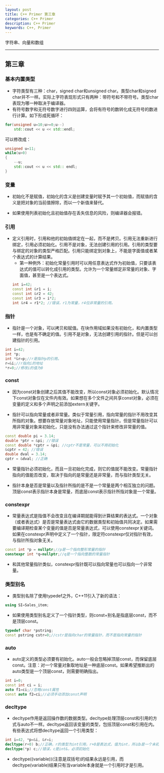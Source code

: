 ```yaml
---
layout: post
title: C++ Primer 第三章
categories: C++ Primer
description: C++ Primer
keywords: C++, Primer
---
```


字符串、向量和数组

---

## 第三章

### 基本内置类型

- 字符类型有三种：char，signed char和unsigned char。类型char和signed char并不一样。实际上字符表现形式只有两种：带符号和不带符号。类型char表现为哪一种取决于编译器。
- 有符号数字和无符号数字进行四则运算，会将有符号的数转化成无符号的数进行计算。如下形成死循环：
```c++
for(unsigned u=10;u>=0;u--)
    std::cout << u << std::endl;
```
可以修改成：
```c++
unsigned u=11;
while(u>0)
{
    --u;
    std::cout << u << std:: endl;
}
```

### 变量

- 初始化不是赋值，初始化的含义是创建变量时赋予其一个初始值，而赋值的含义是把对象的当前值擦除，而以一个新值来替代。

- 如果使用列表初始化且初始值存在丢失信息的风险，则编译器会报错。

### 引用
- 定义引用时，引用和他的初始值绑定在一起，而不是拷贝。引用无法重新进行绑定，引用必须初始化。引用不是对象，无法创建引用的引用。引用的类型要与绑定的对象的类型严格匹配。引用只能绑定到对象上，不能是字面值或者某个表达式的计算结果。
   - 第一种例外：初始化常量引用时可以用任意表达式作为初始值，只要该表达式的值可以转化成引用的类型。允许为一个常量绑定非常量的对象、字面值，甚至是一个表达式。
   ```c++
   int i=42;
   const int &r1 = i;
   const int &r2 = 42;
   const int &r3 = i*2;
   int &r4 = r1*2; //错误，r1为常量，r4位非常量的引用。
   ```

### 指针

- 指针是一个对象，可以拷贝和赋值。在块作用域如果没有初始化，和内置类型一样，也是有不确定的值。引用不是对象，无法创建引用的指针。但是可以创建指针的引用。
```c++
int i=42;
int *p;
int *&r=p;//r是指针p的引用。
r=&i;//r指向i的地址
*r=0;//修改i的值为0
```

### const

- 因为const对象创建之后其值不能改变，所以const对象必须初始化。默认情况下const对象仅在文件内有效。如果想在多个文件之间共享const对象，必须在变量的定义和多个声明之前添加extern关键字。

- 指针可以指向常量或者非常量。类似于常量引用，指向常量的指针不用改变其所指的对象。想要存放常量对象地址，只能使用常量指针。但是常量指针可以用非常量对象来初始化，只是没有办法通过这个指针来修改非常量的值。
```c++
const double pi = 3.14;
double *ptr = &pi; //错误
const double *cptr = &pi; //cptr不是常量，可以不用初始化
&cptr = 42; //错误
double dval = 3.14;
cptr = &dval; //正确
```

- 常量指针必须初始化，而且一旦初始化完成，则它的值就不能改变。常量指针指向的值能否改变，取决于指向的是常量还是非常量，而与指针类型无关。

- 指针本身是否是常量以及指针所指的是不是一个常量是两个相互独立的问题。顶层const表示指针本身是常量，而底层const表示指针所指对象是一个常量。

### constexpr

- 常量表达式是指值不会改变且在编译期就能得到计算结果的表达式。一个对象（或者表达式）是否是常量表达式由它的数据类型和初始值共同决定。如果需要编译期检查某个变量的值是否是常量表达式，可以使用constexpr关键词。如果在constexpr声明中定义了一个指针，限定符constexpr仅对指针有效，与指针所指对象无关。
```c++
const int *p = nullptr;//p是一个指向整形常量的指针
constexpr int *q=nullptr;//q是一个指向整数的常量指针
```
- 和其他常量指针类似，constexpr指针既可以指向常量也可以指向一个非常量。

### 类型别名

- 类型别名除了使用typedef之外，C++11引入了新的语法：
```c++
using SI=Sales_item;
```
- 如果使用类型别名定义了一个指针类型，则const+别名是指底层const，而不是顶层const。
```c++
typedef char *pstring;
const pstring cstr=0;//cstr是指向char的常量指针，而不是指向常量的指针
```

### auto

- auto定义的类型必须要有初始化。auto一般会忽略掉顶层const，而保留底层const。注意：对一个常量对象取地址是一种底层const。如果希望推断出的auto类型是一个顶层const，则需要明确指出。
```c++
int i=0;
const int ci = i;
auto f1=ci;//忽略const属性
const auto f2=ci;//必须手动添加const声明
```

### decltype

- decltype作用是返回操作数的数据类型。decltype处理顶层const和引用的方式与auto不一样。decltype返回该变量的类型，包括顶层const和引用在内。
有些表达式将想decltype返回一个引用类型：
```c++
int i=42, *p=&i, &r=i;
decltype(r+0) b;//正确，r的类型为int引用，r+0是表达式，值为int，所以b是一个未初始化的int类型
decltype(*p) c;//错误，c是int&，必须初始化
```
- decltype((variable))(注意是双括号)的结果永远是引用，而decltype(variable)结果只有当variable本身就是一个引用时才是引用。

